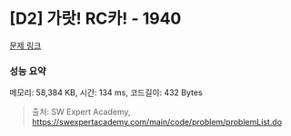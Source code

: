 # [D2] 가랏! RC카! - 1940 

[문제 링크](https://swexpertacademy.com/main/code/problem/problemDetail.do?contestProbId=AV5PjMgaALgDFAUq) 

### 성능 요약

메모리: 58,384 KB, 시간: 134 ms, 코드길이: 432 Bytes



> 출처: SW Expert Academy, https://swexpertacademy.com/main/code/problem/problemList.do